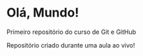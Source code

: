 # Olá, Mundo!

 Primeiro repositório do curso de Git e GitHub

 Repositório criado durante uma aula ao vivo!
